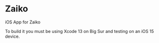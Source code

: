 # Zaiko

iOS App for Zaiko

To build it you must be using Xcode 13 on Big Sur and testing on an iOS 15 device.
